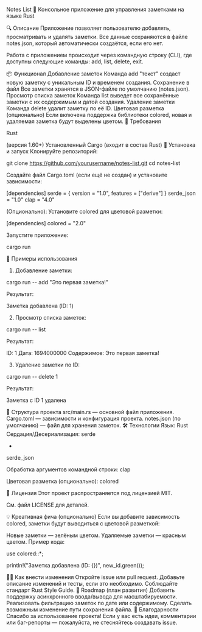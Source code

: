 Notes List 📝
Консольное приложение для управления заметками на языке Rust

🔍 Описание
Приложение позволяет пользователю добавлять, просматривать и удалять заметки. Все данные сохраняются в файле notes.json, который автоматически создаётся, если его нет.

Работа с приложением происходит через командную строку (CLI), где доступны следующие команды: add, list, delete, exit.

📦 Функционал
Добавление заметок
Команда add "текст" создаст новую заметку с уникальным ID и временем создания.
Сохранение в файл
Все заметки хранятся в JSON-файле по умолчанию (notes.json).
Просмотр списка заметок
Команда list выведет все сохранённые заметки с их содержимым и датой создания.
Удаление заметки
Команда delete <id> удалит заметку по её ID.
Цветовая разметка (опционально)
Если включена поддержка библиотеки colored, новая и удаляемая заметка будут выделены цветом.
🧰 Требования

Rust

 (версия 1.60+)
Установленный Cargo (входит в состав Rust)
🚀 Установка и запуск
Клонируйте репозиторий:

git clone https://github.com/yourusername/notes-list.git
cd notes-list

Создайте файл Cargo.toml (если ещё не создан) и установите зависимости:

[dependencies]
serde = { version = "1.0", features = ["derive"] }
serde_json = "1.0"
clap = "4.0"

(Опционально): Установите colored для цветовой разметки:

[dependencies]
colored = "2.0"

Запустите приложение:

cargo run

📌 Примеры использования
1. Добавление заметки:

cargo run -- add "Это первая заметка!"


Результат:


Заметка добавлена (ID: 1)

2. Просмотр списка заметок:

cargo run -- list


Результат:


ID: 1
Дата: 1694000000
Содержимое: Это первая заметка!

3. Удаление заметки по ID:

cargo run -- delete 1


Результат:


Заметка с ID 1 удалена

📁 Структура проекта
src/main.rs — основной файл приложения.
Cargo.toml — зависимости и конфигурация проекта.
notes.json (по умолчанию) — файл для хранения заметок.
🛠️ Технологии
Язык: Rust
Сердация/Десериализация: 
serde

 + 
serde_json

Обработка аргументов командной строки: 
clap

Цветовая разметка (опционально): 
colored

📜 Лицензия
Этот проект распространяется под лицензией MIT.

См. файл LICENSE для деталей.

💡 Креативная фича (опционально)
Если вы добавите зависимость colored, заметки будут выводиться с цветовой разметкой:

Новые заметки — зелёным цветом.
Удаляемые заметки — красным цветом.
Пример кода:

use colored::*;

println!("Заметка добавлена (ID: {})", new_id.green());

🧑‍💻 Как внести изменения
Откройте issue или pull request.
Добавьте описание изменений и тесты, если это необходимо.
Соблюдайте стандарт Rust Style Guide.
📌 Roadmap (план развития)
Добавить поддержку асинхронного ввода/вывода для масштабируемости.
Реализовать фильтрацию заметок по дате или содержимому.
Сделать возможным изменение пути сохранения файла.
🙌 Благодарности
Спасибо за использование проекта! Если у вас есть идеи, комментарии или баг-репорты — пожалуйста, не стесняйтесь создавать issue.